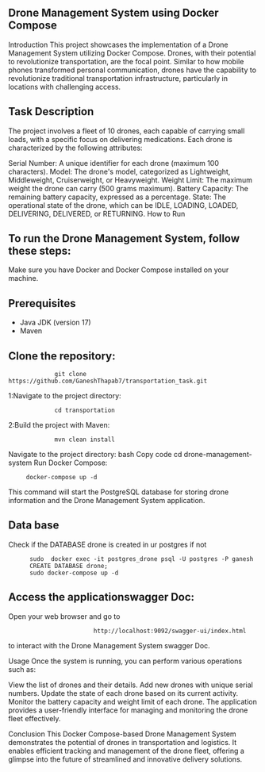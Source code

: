 ## Drone Management System using Docker Compose
Introduction
This project showcases the implementation of a Drone Management System utilizing Docker Compose. Drones, with their potential to revolutionize transportation, are the focal point. Similar to how mobile phones transformed personal communication, drones have the capability to revolutionize traditional transportation infrastructure, particularly in locations with challenging access.

## Task Description
The project involves a fleet of 10 drones, each capable of carrying small loads, with a specific focus on delivering medications. Each drone is characterized by the following attributes:

Serial Number: A unique identifier for each drone (maximum 100 characters).
Model: The drone's model, categorized as Lightweight, Middleweight, Cruiserweight, or Heavyweight.
Weight Limit: The maximum weight the drone can carry (500 grams maximum).
Battery Capacity: The remaining battery capacity, expressed as a percentage.
State: The operational state of the drone, which can be IDLE, LOADING, LOADED, DELIVERING, DELIVERED, or RETURNING.
How to Run
## To run the Drone Management System, follow these steps:

Make sure you have Docker and Docker Compose installed on your machine.

## Prerequisites

- Java JDK (version 17)
- Maven 

## Clone the repository:

                 git clone https://github.com/GaneshThapab7/transportation_task.git

 1:Navigate to the project directory:
   
                 cd transportation
 2:Build the project with Maven:

                 mvn clean install




Navigate to the project directory:
bash
Copy code
cd drone-management-system
Run Docker Compose:                 
      
         docker-compose up -d


This command will start the PostgreSQL database for storing drone information and the Drone Management System application.


## Data base
  Check if the DATABASE drone is created in ur postgres if not 

          sudo  docker exec -it postgres_drone psql -U postgres -P ganesh
          CREATE DATABASE drone;
          sudo docker-compose up -d




## Access the applicationswagger Doc:

Open your web browser and go to

                            http://localhost:9092/swagger-ui/index.html

to interact with the Drone Management System swagger Doc.

Usage
Once the system is running, you can perform various operations such as:

View the list of drones and their details.
Add new drones with unique serial numbers.
Update the state of each drone based on its current activity.
Monitor the battery capacity and weight limit of each drone.
The application provides a user-friendly interface for managing and monitoring the drone fleet effectively.

Conclusion
This Docker Compose-based Drone Management System demonstrates the potential of drones in transportation and logistics. It enables efficient tracking and management of the drone fleet, offering a glimpse into the future of streamlined and innovative delivery solutions.